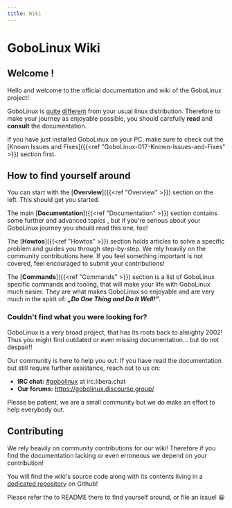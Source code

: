 ```yaml
---
title: Wiki
---
```


# GoboLinux Wiki

## Welcome !

Hello and welcome to the official documentation and wiki of the GoboLinux
project!

GoboLinux is [quite](https://gobolinux.org/k5.html)
[different](https://gobolinux.org/at_a_glance.html) from your usual linux
distribution. Therefore to make your journey as enjoyable possible, you should
carefully **read** and **consult** the documentation.

If you have just installed GoboLinux on your PC, make sure to check out the
[Known Issues and Fixes]({{<ref "GoboLinux-017-Known-Issues-and-Fixes" >}})
section first.

## How to find yourself around

You can start with the [**Overview**]({{<ref "Overview" >}}) section on the
left. This should get you started.

The main [**Documentation**]({{<ref "Documentation" >}}) section contains some
further and advanced topics , but if you're serious about your GoboLinux journey
you should read this one, too!

The [**Howtos**]({{<ref "Howtos" >}}) section holds articles to solve a specific
problem and guides you through step-by-step. We rely heavily on the community
contributions here. If you feel something important is not covered, feel
encouraged to submit your contributions!

The [**Commands**]({{<ref "Commands" >}}) section is a list of GoboLinux
specific commands and tooling, that will make your life with GoboLinux much
easier. They are what makes GoboLinux so enjoyable and are very much in the
spirit of: **_„Do One Thing and Do It Well!”_**.

### Couldn't find what you were looking for?

GoboLinux is a very broad project, that has its roots back to almighty 2002!
Thus you might find outdated or even missing documentation... but do not
despair!!

Our community is here to help you out. If you have read the documentation but
still require further assistance, reach out to us on:

-   **IRC chat:** [#gobolinux](irc://irc.libera.chat/gobolinux) at
    irc.libera.chat
-   **Our forums:** https://gobolinux.discourse.group/

Please be patient, we are a small community but we do make an effort to help
everybody out.

## Contributing

We rely heavily on community contributions for our wiki! Therefore if you find
the documentation lacking or even erroneous we depend on your contribution!

You will find the wiki's source code along with its contents living in a
[dedicated repository](https://github.com/gobolinux/Documentation) on Github!

Please refer the to README there to find yourself around, or file an issue! 😀
